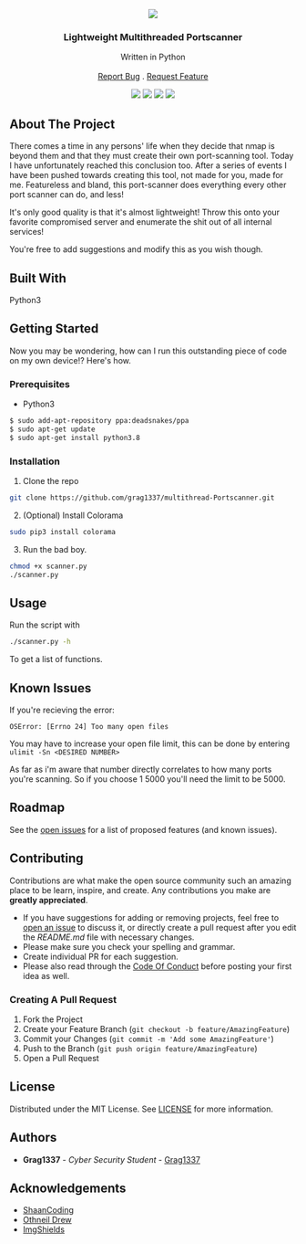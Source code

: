 <p align="center">
   <img src="https://i.ibb.co/RccnkZ9/Screenshot-from-2021-08-13-10-45-24.png"></img>
</p>
<p align="center">
  <h3 align="center">Lightweight Multithreaded Portscanner</h3>

  <p align="center">
    Written in Python
    <br/>
    <br/>
    <a href="https://github.com/Grag1337/Multithread-Portscanner/issues">Report Bug</a>
    .
    <a href="https://github.com/Grag1337/Multithread-Portscanner/issues">Request Feature</a>
  </p>
</p>

<p align="center">
<img src="https://img.shields.io/github/downloads/Grag1337/Multithread-Portscanner/total?style=for-the-badge"></img>
<img src="https://img.shields.io/github/contributors/Grag1337/Multithread-Portscanner?color=dark-green&style=for-the-badge"></img>
<img src="https://img.shields.io/github/issues/grag1337/Multithread-Portscanner?style=for-the-badge"></img>
<img src="https://img.shields.io/github/license/grag1337/Multithread-Portscanner?style=for-the-badge"></img>
</p>

## About The Project

There comes a time in any persons' life when they decide that nmap is beyond them and that they must create their own port-scanning tool. Today I have unfortunately reached this conclusion too. After a series of events I have been pushed towards creating this tool, not made for you, made for me. Featureless and bland, this port-scanner does everything every other port scanner can do, and less!

It's only good quality is that it's almost lightweight! Throw this onto your favorite compromised server and enumerate the shit out of all internal services!

You're free to add suggestions and modify this as you wish though.

## Built With

Python3

## Getting Started

Now you may be wondering, how can I run this outstanding piece of code on my own device!?
Here's how.

### Prerequisites

* Python3

```sh
$ sudo add-apt-repository ppa:deadsnakes/ppa
$ sudo apt-get update
$ sudo apt-get install python3.8
```

### Installation

1. Clone the repo

```sh
git clone https://github.com/grag1337/multithread-Portscanner.git
```

2. (Optional) Install Colorama

```sh
sudo pip3 install colorama
```

3. Run the bad boy.

```sh
chmod +x scanner.py
./scanner.py
```

## Usage

Run the script with
```sh
./scanner.py -h 
```
To get a list of functions.

## Known Issues

If you're recieving the error:
```
OSError: [Errno 24] Too many open files
```
You may have to increase your open file limit, this can be done by entering
`ulimit -Sn <DESIRED NUMBER>`

As far as i'm aware that number directly correlates to how many ports you're scanning. So if you choose 1 5000 you'll need the limit to be 5000.

## Roadmap

See the [open issues](https://github.com/Grag1337/Multithread-Portscanner/issues) for a list of proposed features (and known issues).

## Contributing

Contributions are what make the open source community such an amazing place to be learn, inspire, and create. Any contributions you make are **greatly appreciated**.
* If you have suggestions for adding or removing projects, feel free to [open an issue](https://github.com/Grag1337/Multithread-Portscanner/issues/new) to discuss it, or directly create a pull request after you edit the *README.md* file with necessary changes.
* Please make sure you check your spelling and grammar.
* Create individual PR for each suggestion.
* Please also read through the [Code Of Conduct](https://github.com/Grag1337/Multithread-Portscanner/blob/main/CODE_OF_CONDUCT.md) before posting your first idea as well.

### Creating A Pull Request

1. Fork the Project
2. Create your Feature Branch (`git checkout -b feature/AmazingFeature`)
3. Commit your Changes (`git commit -m 'Add some AmazingFeature'`)
4. Push to the Branch (`git push origin feature/AmazingFeature`)
5. Open a Pull Request

## License

Distributed under the MIT License. See [LICENSE](https://github.com/Grag1337/Multithread-Portscanner/blob/main/LICENSE) for more information.

## Authors

* **Grag1337** - *Cyber Security Student* - [Grag1337](https://github.com/grag1337/) 

## Acknowledgements

* [ShaanCoding](https://github.com/ShaanCoding/)
* [Othneil Drew](https://github.com/othneildrew/Best-README-Template)
* [ImgShields](https://shields.io/)

